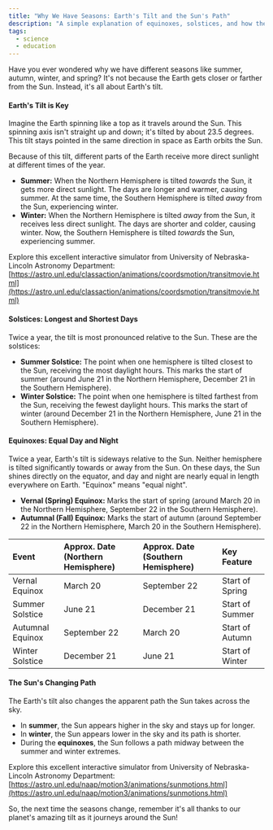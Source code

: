 ```yaml
---
title: "Why We Have Seasons: Earth's Tilt and the Sun's Path"
description: "A simple explanation of equinoxes, solstices, and how the Earth's tilt creates seasons."
tags:
  - science
  - education
---
```


Have you ever wondered why we have different seasons like summer, autumn, winter, and spring? It's not because the Earth gets closer or farther from the Sun. Instead, it's all about Earth's tilt.

#### Earth's Tilt is Key 

Imagine the Earth spinning like a top as it travels around the Sun. This spinning axis isn't straight up and down; it's tilted by about 23.5 degrees. This tilt stays pointed in the same direction in space as Earth orbits the Sun.

Because of this tilt, different parts of the Earth receive more direct sunlight at different times of the year.

*   **Summer:** When the Northern Hemisphere is tilted *towards* the Sun, it gets more direct sunlight. The days are longer and warmer, causing summer. At the same time, the Southern Hemisphere is tilted *away* from the Sun, experiencing winter.
*   **Winter:** When the Northern Hemisphere is tilted *away* from the Sun, it receives less direct sunlight. The days are shorter and colder, causing winter. Now, the Southern Hemisphere is tilted *towards* the Sun, experiencing summer.
  
Explore this excellent interactive simulator from University of Nebraska-Lincoln Astronomy Department: [https://astro.unl.edu/classaction/animations/coordsmotion/transitmovie.html](https://astro.unl.edu/classaction/animations/coordsmotion/transitmovie.html)

#### Solstices: Longest and Shortest Days

Twice a year, the tilt is most pronounced relative to the Sun. These are the solstices:

*   **Summer Solstice:** The point when one hemisphere is tilted closest to the Sun, receiving the most daylight hours. This marks the start of summer (around June 21 in the Northern Hemisphere, December 21 in the Southern Hemisphere).
*   **Winter Solstice:** The point when one hemisphere is tilted farthest from the Sun, receiving the fewest daylight hours. This marks the start of winter (around December 21 in the Northern Hemisphere, June 21 in the Southern Hemisphere).

#### Equinoxes: Equal Day and Night

Twice a year, Earth's tilt is sideways relative to the Sun. Neither hemisphere is tilted significantly towards or away from the Sun. On these days, the Sun shines directly on the equator, and day and night are nearly equal in length everywhere on Earth. "Equinox" means "equal night".

*   **Vernal (Spring) Equinox:** Marks the start of spring (around March 20 in the Northern Hemisphere, September 22 in the Southern Hemisphere).
*   **Autumnal (Fall) Equinox:** Marks the start of autumn (around September 22 in the Northern Hemisphere, March 20 in the Southern Hemisphere).

| Event             | Approx. Date (Northern Hemisphere) | Approx. Date (Southern Hemisphere) | Key Feature         |
| :---------------- | :--------------------------------- | :--------------------------------- | :------------------ |
| Vernal Equinox    | March 20                           | September 22                       | Start of Spring     |
| Summer Solstice   | June 21                            | December 21                        | Start of Summer     |
| Autumnal Equinox  | September 22                       | March 20                           | Start of Autumn     |
| Winter Solstice   | December 21                        | June 21                            | Start of Winter     |

#### The Sun's Changing Path

The Earth's tilt also changes the apparent path the Sun takes across the sky.

*   In **summer**, the Sun appears higher in the sky and stays up for longer.
*   In **winter**, the Sun appears lower in the sky and its path is shorter.
*   During the **equinoxes**, the Sun follows a path midway between the summer and winter extremes.

Explore this excellent interactive simulator from University of Nebraska-Lincoln Astronomy Department: [https://astro.unl.edu/naap/motion3/animations/sunmotions.html](https://astro.unl.edu/naap/motion3/animations/sunmotions.html)

So, the next time the seasons change, remember it's all thanks to our planet's amazing tilt as it journeys around the Sun!